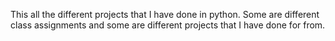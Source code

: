 This all the different projects that I have done in python. 
Some are different class assignments and some are different projects that I have done for from.
